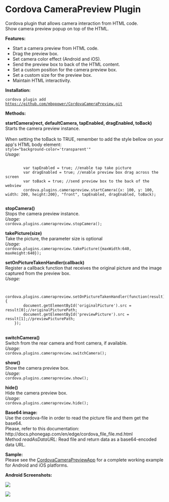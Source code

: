 Cordova CameraPreview Plugin
====================

Cordova plugin that allows camera interaction from HTML code.<br/>
Show camera preview popup on top of the HTML.<br/>

<p><b>Features:</b></p>
<ul>
  <li>Start a camera preview from HTML code.</li>
  <li>Drag the preview box.</li>
  <li>Set camera color effect (Android and iOS).</li>
  <li>Send the preview box to back of the HTML content.</li>
  <li>Set a custom position for the camera preview box.</li>
  <li>Set a custom size for the preview box.</li>
  <li>Maintain HTML interactivity.</li>
</ul>

<p><b>Installation:</b></p>

<code>cordova plugin add https://github.com/mbppower/CordovaCameraPreview.git</code>

<p><b>Methods:</b></p>

<p>
  <b>startCamera(rect, defaultCamera, tapEnabled, dragEnabled, toBack)</b><br/>
  <info>
  	Starts the camera preview instance.
  	<br/>
	<br/>
	When setting the toBack to TRUE, remember to add the style bellow on your app's HTML body element:
	<br/>
	<code>style="background-color='transparent'"</code>
  </info><br/>
  <i>Usage:</i><br/>
  <pre><code>
  		var tapEnabled = true; //enable tap take picture
		var dragEnabled = true; //enable preview box drag across the screen
		var toBack = true; //send preview box to the back of the webview
  		cordova.plugins.camerapreview.startCamera({x: 100, y: 100, width: 200, height:200}, "front", tapEnabled, dragEnabled, toBack);
	</code></pre>
</p>
<p>
  <b>stopCamera()</b><br/>
  <info>Stops the camera preview instance.</info><br/>
  <i>Usage:</i><br/>
  <code>cordova.plugins.camerapreview.stopCamera();</code>
</p>
<p>
  <b>takePicture(size)</b><br/>
  <info>Take the picture, the parameter size is optional</info><br/>
  <i>Usage:</i><br/>
  <code>cordova.plugins.camerapreview.takePicture({maxWidth:640, maxHeight:640});</code>
</p>
<p>
  <b>setOnPictureTakenHandler(callback)</b><br/>
  <info>Register a callback function that receives the original picture and the image captured from the preview box.</info><br/>
  <i>Usage:</i><br/>
  <pre><code>
  	cordova.plugins.camerapreview.setOnPictureTakenHandler(function(result){
		document.getElementById('originalPicture').src = result[0];//originalPicturePath;
		document.getElementById('previewPicture').src = result[1];//previewPicturePath;
	});</code>
  </pre>
</p>
<p>
  <b>switchCamera()</b><br/>
  <info>Switch from the rear camera and front camera, if available.</info><br/>
  <i>Usage:</i><br/>
  <code>cordova.plugins.camerapreview.switchCamera();</code>
</p>
<p>
  <b>show()</b><br/>
  <info>Show the camera preview box.</info><br/>
  <i>Usage:</i><br/>
  <code>cordova.plugins.camerapreview.show();</code>
</p>
<p>
  <b>hide()</b><br/>
  <info>Hide the camera preview box.</info><br/>
  <i>Usage:</i><br/>
  <code>cordova.plugins.camerapreview.hide();</code>
</p>
<p>
<b>Base64 image:</b><br/>
	Use the cordova-file in order to read the picture file and them get the base64.<br/>
	Please, refer to this documentation: http://docs.phonegap.com/en/edge/cordova_file_file.md.html<br/>
	Method <i>readAsDataURL</i>: Read file and return data as a base64-encoded data URL.
</p>
<p><b>Sample:</b><br/>
Please see the <a href="https://github.com/mbppower/CordovaCameraPreviewApp">CordovaCameraPreviewApp</a> for a complete working example for Android and iOS platforms.</p>

<p><b>Android Screenshots:</b></p>
<p><img src="https://raw.githubusercontent.com/mbppower/CordovaCameraPreview/master/docs/img/android-1.png"/></p>
<p><img src="https://raw.githubusercontent.com/mbppower/CordovaCameraPreview/master/docs/img/android-2.png"/></p>





